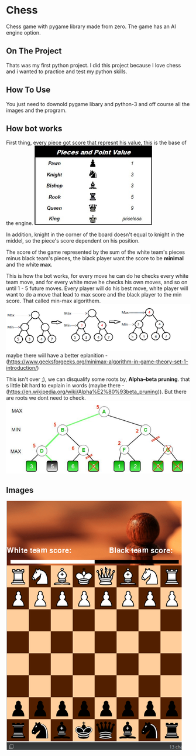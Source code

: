 # Chess
Chess game with pygame library made from zero.
The game has an AI engine option.

## On The Project
Thats was my first python project.
I did this project because I love chess and i wanted to practice and test my python skills.

## How To Use
You just need to downold pygame libary and python-3 and off course all the images and the program.

## How bot works
First thing, every piece got score that represnt his value, this is the base of the engine.
![pieces_score](pictures/pieces_score.jpeg "pieces score")

In addition, knight in the corner of the board doesn't equal to knight in the middel, so the piece's score dependent on his position.

The score of the game represented by the sum of the white team's pieces minus black team's pieces,
the black player want the score to be **minimal** and the white **max**.

This is how the bot works, for every move he can do he checks every white team move, and for every white move he checks his own moves, and so on until 1 - 5 future moves. Every player will do his best move, white player will want to do a move that lead to max score and the black player to the min score.
That called min-max algorithem.
![minmax](pictures/minimax.png "minimax")
maybe there wiil have a better eplanition - (https://www.geeksforgeeks.org/minimax-algorithm-in-game-theory-set-1-introduction/) 

This isn't over ;), we can disqualify some roots by, **Alpha–beta pruning**. that s little bit hard to explain in words (maybe there - (https://en.wikipedia.org/wiki/Alpha%E2%80%93beta_pruning)). But there are roots we dont need to check.
![alpha-beta-pruning](pictures/alpha_beta_pruning.jpeg "alpha-beta-pruning")

## Images
<!--- TODO add screen shots of the game --->
![Game Play Of The Game](pictures/gameplay.gif)
